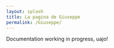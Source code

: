 ```yaml
---
layout: splash
title: La pagina de Giuseppe
permalink: /Giuseppe/
---
```


Documentation working in progress, uajo!
